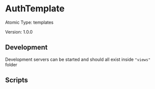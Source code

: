 # AuthTemplate

Atomic Type: templates

Version: 1.0.0

## Development

Development servers can be started and should all exist inside `"views"` folder

## Scripts

